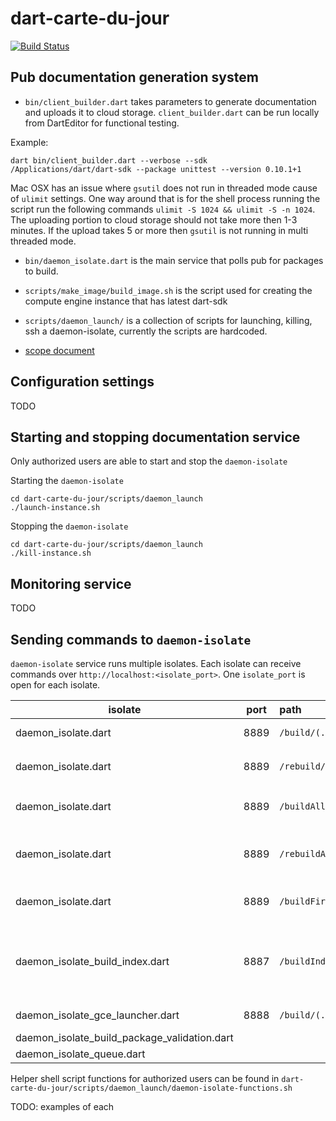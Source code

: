 dart-carte-du-jour 
==================

[![Build Status](https://drone.io/github.com/financeCoding/dart-carte-du-jour/status.png)](https://drone.io/github.com/financeCoding/dart-carte-du-jour/latest)

Pub documentation generation system
-- 

- `bin/client_builder.dart` takes parameters to
generate documentation and uploads it to cloud storage. `client_builder.dart`
can be run locally from DartEditor for functional testing. 

Example:

```shell
dart bin/client_builder.dart --verbose --sdk
/Applications/dart/dart-sdk --package unittest --version 0.10.1+1
```

Mac OSX has an issue where `gsutil` does not run in threaded mode cause of
`ulimit` settings. One way around that is for the shell process running
the script run the following commands `ulimit -S 1024 && ulimit -S -n
1024`. The uploading portion to cloud storage should not take more then
1-3 minutes. If the upload takes 5 or more then `gsutil` is not running in
multi threaded mode. 

- `bin/daemon_isolate.dart` is the main service that polls pub for packages to
build. 

- `scripts/make_image/build_image.sh` is the script used for creating 
the compute engine instance that has latest dart-sdk

- `scripts/daemon_launch/` is a collection of scripts for
  launching, killing, ssh a daemon-isolate, currently the scripts are 
  hardcoded. 

- [scope document](https://docs.google.com/document/d/1DYeca9T-FJTePXLksqNoSrOwp8eFlnbqbLs_qGfC99o/edit)

Configuration settings
--

TODO

Starting and stopping documentation service
--

Only authorized users are able to start and stop the `daemon-isolate`

Starting the `daemon-isolate`

```shell 
cd dart-carte-du-jour/scripts/daemon_launch
./launch-instance.sh
```

Stopping the `daemon-isolate`

```shell 
cd dart-carte-du-jour/scripts/daemon_launch
./kill-instance.sh
```

Monitoring service
--

TODO

Sending commands to `daemon-isolate`
---

`daemon-isolate` service runs multiple isolates. Each isolate can receive 
commands over `http://localhost:<isolate_port>`. One `isolate_port` is open for
each isolate. 

isolate | port | path | function
 --- | :---: | :--- | --- 
daemon_isolate.dart | 8889 | `/build/(.*)` | build all versions of a `package`
daemon_isolate.dart | 8889 | `/rebuild/(.*)` | force rebuild of all versions of a `package`
daemon_isolate.dart | 8889 | `/buildAll` | build all packages and versions of those packages
daemon_isolate.dart | 8889 | `/rebuildAll` | force rebuild of all packages and versions of those packages
daemon_isolate.dart | 8889 | `/buildFirstPage` | build first page of packages on [pub.dartlang.org](http://pub.dartlang.org/)
daemon_isolate_build_index.dart | 8887 | `/buildIndexHtml` | rebuild [www.dartdocs.org](www.dartdocs.org) index.html, failed/index.html and history.html 
daemon_isolate_gce_launcher.dart | 8888 | `/build/(.*)\/(.*)` | force build `package` and `version`
daemon_isolate_build_package_validation.dart | | |  no services
daemon_isolate_queue.dart | |  | no services

Helper shell script functions for authorized users can be found in `dart-carte-du-jour/scripts/daemon_launch/daemon-isolate-functions.sh`

TODO: examples of each
